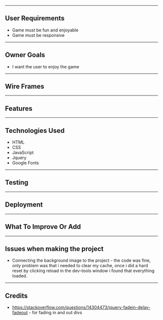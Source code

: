 ---------
## User Requirements
* Game must be fun and enjoyable
* Game must be responsive
---------
## Owner Goals
* I want the user to enjoy the game
---------
## Wire Frames

---------
## Features

---------
## Technologies Used
* HTML
* CSS
* JavaScript
* Jquery
* Google Fonts

---------
## Testing

---------
## Deployment

---------
## What To Improve Or Add

---------
## Issues when making the project
* Connecting the background image to the project - the code was fine, only problem was that i needed to clear my cache, once i did a hard reset by clicking reload in the dev-tools window i found that everything loaded.
---------
## Credits
* https://stackoverflow.com/questions/14304473/jquery-fadein-delay-fadeout - for fading in and out divs